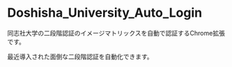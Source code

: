 # Doshisha_University_Auto_Login
同志社大学の二段階認証のイメージマトリックスを自動で認証するChrome拡張です。


最近導入された面倒な二段階認証を自動化できます。
